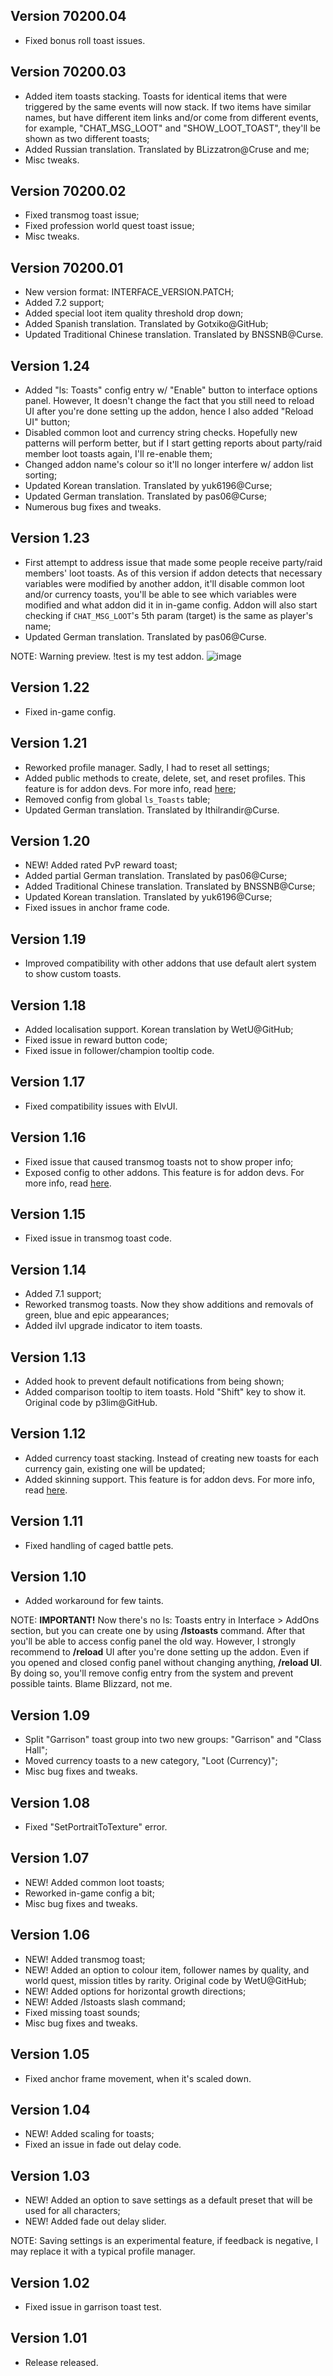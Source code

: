 ## Version 70200.04

- Fixed bonus roll toast issues.

## Version 70200.03

- Added item toasts stacking. Toasts for identical items that were triggered by the same events will now stack. If two items have similar names, but have different item links and/or come from different events, for example, "CHAT_MSG_LOOT" and "SHOW_LOOT_TOAST", they'll be shown as two different toasts;
- Added Russian translation. Translated by BLizzatron@Cruse and me;
- Misc tweaks.

## Version 70200.02

- Fixed transmog toast issue;
- Fixed profession world quest toast issue;
- Misc tweaks.

## Version 70200.01

- New version format: INTERFACE_VERSION.PATCH;
- Added 7.2 support;
- Added special loot item quality threshold drop down;
- Added Spanish translation. Translated by Gotxiko@GitHub;
- Updated Traditional Chinese translation. Translated by BNSSNB@Curse.

## Version 1.24

- Added "ls: Toasts" config entry w/ "Enable" button to interface options panel. However, It doesn't change the fact that you still need to reload UI after you're done setting up the addon, hence I also added "Reload UI" button;
- Disabled common loot and currency string checks. Hopefully new patterns will perform better, but if I start getting reports about party/raid member loot toasts again, I'll re-enable them;
- Changed addon name's colour so it'll no longer interfere w/ addon list sorting;
- Updated Korean translation. Translated by yuk6196@Curse;
- Updated German translation. Translated by pas06@Curse;
- Numerous bug fixes and tweaks.

## Version 1.23

- First attempt to address issue that made some people receive party/raid members' loot toasts. As of this version if addon detects that necessary variables were modified by another addon, it'll disable common loot and/or currency toasts, you'll be able to see which variables were modified and what addon did it in in-game config. Addon will also start checking if `CHAT_MSG_LOOT`'s 5th param (target) is the same as player's name;
- Updated German translation. Translated by pas06@Curse.

NOTE: Warning preview. !test is my test addon.
![image](http://i.imgur.com/SVPzRN8.png)

## Version 1.22

- Fixed in-game config.

## Version 1.21

- Reworked profile manager. Sadly, I had to reset all settings;
- Added public methods to create, delete, set, and reset profiles. This feature is for addon devs. For more info, read [here](https://github.com/ls-/ls_Toasts#how-to-mod);
- Removed config from global `ls_Toasts` table;
- Updated German translation. Translated by Ithilrandir@Curse.

## Version 1.20

- NEW! Added rated PvP reward toast;
- Added partial German translation. Translated by pas06@Curse;
- Added Traditional Chinese translation. Translated by BNSSNB@Curse;
- Updated Korean translation. Translated by yuk6196@Curse;
- Fixed issues in anchor frame code.

## Version 1.19

- Improved compatibility with other addons that use default alert system to show custom toasts.

## Version 1.18

- Added localisation support. Korean translation by WetU@GitHub;
- Fixed issue in reward button code;
- Fixed issue in follower/champion tooltip code.

## Version 1.17

- Fixed compatibility issues with ElvUI.

## Version 1.16

- Fixed issue that caused transmog toasts not to show proper info;
- Exposed config to other addons. This feature is for addon devs. For more info, read [here](https://github.com/ls-/ls_Toasts#how-to-mod).

## Version 1.15

- Fixed issue in transmog toast code.

## Version 1.14

- Added 7.1 support;
- Reworked transmog toasts. Now they show additions and removals of green, blue and epic appearances;
- Added ilvl upgrade indicator to item toasts.

## Version 1.13

- Added hook to prevent default notifications from being shown;
- Added comparison tooltip to item toasts. Hold "Shift" key to show it. Original code by p3lim@GitHub.

## Version 1.12

- Added currency toast stacking. Instead of creating new toasts for each currency gain, existing one will be updated;
- Added skinning support. This feature is for addon devs. For more info, read [here](https://github.com/ls-/ls_Toasts#how-to-reskin).

## Version 1.11

- Fixed handling of caged battle pets.

## Version 1.10

- Added workaround for few taints.

NOTE: **IMPORTANT!** Now there's no ls: Toasts entry in Interface > AddOns section, but you can create one by using **/lstoasts** command. After that you'll be able to access config panel the old way. However, I strongly recommend to **/reload** UI after you're done setting up the addon. Even if you opened and closed config panel without changing anything, **/reload UI**. By doing so, you'll remove config entry from the system and prevent possible taints. Blame Blizzard, not me.

## Version 1.09

- Split "Garrison" toast group into two new groups: "Garrison" and "Class Hall";
- Moved currency toasts to a new category, "Loot (Currency)";
- Misc bug fixes and tweaks.

## Version 1.08

- Fixed "SetPortraitToTexture" error.

## Version 1.07

- NEW! Added common loot toasts;
- Reworked in-game config a bit;
- Misc bug fixes and tweaks.

## Version 1.06

- NEW! Added transmog toast;
- NEW! Added an option to colour item, follower names by quality, and world quest, mission titles by rarity. Original code by WetU@GitHub;
- NEW! Added options for horizontal growth directions;
- NEW! Added /lstoasts slash command;
- Fixed missing toast sounds;
- Misc bug fixes and tweaks.

## Version 1.05

- Fixed anchor frame movement, when it's scaled down.

## Version 1.04

- NEW! Added scaling for toasts;
- Fixed an issue in fade out delay code.

## Version 1.03

- NEW! Added an option to save settings as a default preset that will be used for all characters;
- NEW! Added fade out delay slider.

NOTE: Saving settings is an experimental feature, if feedback is negative, I may replace it with a typical profile manager.

## Version 1.02

- Fixed issue in garrison toast test.

## Version 1.01

- Release released.
